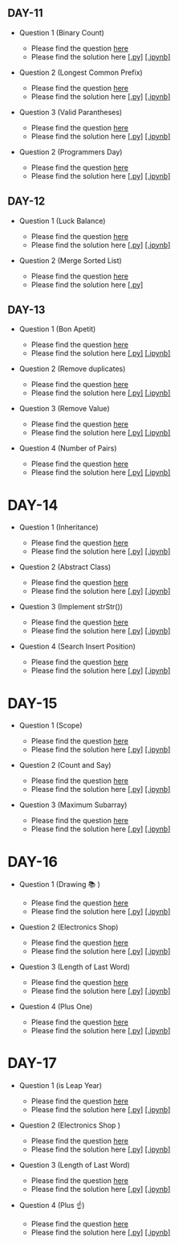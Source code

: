 ## DAY-11

* Question 1 (Binary Count)
    * Please find the question [here](./Day-11/Question-1/question.pdf)
    * Please find the solution here [[.py]](./Day-11/Question-1/solution.py) [[.ipynb]](./Day-11/Question-1/solution.ipynb)

* Question 2 (Longest Common Prefix)
    * Please find the question [here](https://leetcode.com/problems/longest-common-prefix/)
    * Please find the solution here [[.py]](./Day-11/Question-2/solution.py) [[.ipynb]](./Day-11/Question-2/solution.ipynb)

* Question 3 (Valid Parantheses)
    * Please find the question [here](https://leetcode.com/problems/valid-parentheses)
    * Please find the solution here [[.py]](./Day-11/Question-4/solution.py) [[.ipynb]](./Day-11/Question-2/solution.ipynb)

* Question 2 (Programmers Day)
    * Please find the question [here](./Day-11/Question-4/question.pdf)
    * Please find the solution here [[.py]](./Day-11/Question-4/solution.py) [[.ipynb]](./Day-11/Question-4/solution.ipynb)


## DAY-12

* Question 1 (Luck Balance)
    * Please find the question [here](./Day-12/Question-1/question.pdf)
    * Please find the solution here [[.py]](./Day-12/Question-1/solution.py) [[.ipynb]](./Day-12/Question-1/solution.ipynb)

* Question 2 (Merge Sorted List)
    * Please find the question [here](https://leetcode.com/problems/merge-two-sorted-lists/)
    * Please find the solution here [[.py]](./Day-12/Question-2/solution.py)

## DAY-13

* Question 1 (Bon Apetit)
    * Please find the question [here](./Day-13/Question-1/question.pdf)
    * Please find the solution here [[.py]](./Day-13/Question-1/solution.py) [[.ipynb]](./Day-13/Question-1/solution.ipynb)

* Question 2 (Remove duplicates)
    * Please find the question [here](https://leetcode.com/problems/remove-duplicates-from-sorted-array/)
    * Please find the solution here [[.py]](./Day-13/Question-2/solution.py) [[.ipynb]](./Day-13/Question-2/solution.ipynb)

* Question 3 (Remove Value)
    * Please find the question [here](https://leetcode.com/problems/remove-element/submissions/)
    * Please find the solution here [[.py]](./Day-13/Question-3/solution.py) [[.ipynb]](./Day-13/Question-3/solution.ipynb)

* Question 4 (Number of Pairs)
    * Please find the question [here](./Day-13/Question-4/question.pdf)
    * Please find the solution here [[.py]](./Day-13/Question-4/solution.py) [[.ipynb]](./Day-13/Question-4/solution.ipynb)

# DAY-14

* Question 1 (Inheritance)
    * Please find the question [here](./Day-14/Question-1/question.pdf)
    * Please find the solution here [[.py]](./Day-14/Question-1/solution.py) [[.ipynb]](./Day-14/Question-1/solution.ipynb)

* Question 2 (Abstract Class)
    * Please find the question [here](./Day-14/Question-2/question.pdf)
    * Please find the solution here [[.py]](./Day-14/Question-2/solution.py) [[.ipynb]](./Day-14/Question-2/solution.ipynb)

* Question 3 (Implement strStr())
    * Please find the question [here](https://leetcode.com/problems/implement-strstr)
    * Please find the solution here [[.py]](./Day-14/Question-3/solution.py) [[.ipynb]](./Day-14/Question-3/solution.ipynb)

* Question 4 (Search Insert Position)
    * Please find the question [here](https://leetcode.com/problems/search-insert-position/)
    * Please find the solution here [[.py]](./Day-14/Question-4/solution.py) [[.ipynb]](./Day-14/Question-4/solution.ipynb)


# DAY-15

* Question 1 (Scope)
    * Please find the question [here](./Day-15/Question-1/question.pdf)
    * Please find the solution here [[.py]](./Day-15/Question-1/solution.py) [[.ipynb]](./Day-15/Question-1/solution.ipynb)

* Question 2 (Count and Say)
    * Please find the question [here](https://leetcode.com/problems/count-and-say/)
    * Please find the solution here [[.py]](./Day-15/Question-2/solution.py) [[.ipynb]](./Day-15/Question-2/solution.ipynb)

* Question 3 (Maximum Subarray)
    * Please find the question [here](https://leetcode.com/problems/maximum-subarray)
    * Please find the solution here [[.py]](./Day-15/Question-3/solution.py) [[.ipynb]](./Day-15/Question-3/solution.ipynb)

# DAY-16

* Question 1 (Drawing 📚 )
    * Please find the question [here](./Day-16/Question-1/question.pdf)
    * Please find the solution here [[.py]](./Day-16/Question-1/solution.py) [[.ipynb]](./Day-16/Question-1/solution.ipynb)

* Question 2 (Electronics Shop)
    * Please find the question [here](./Day-16/Question-2/question.pdf)
    * Please find the solution here [[.py]](./Day-16/Question-2/solution.py) [[.ipynb]](./Day-16/Question-2/solution.ipynb)

* Question 3 (Length of Last Word)
    * Please find the question [here](https://leetcode.com/problems/length-of-last-word)
    * Please find the solution here [[.py]](./Day-16/Question-3/solution.py) [[.ipynb]](./Day-16/Question-3/solution.ipynb)

* Question 4 (Plus One)
    * Please find the question [here](https://leetcode.com/problems/plus-one/)
    * Please find the solution here [[.py]](./Day-16/Question-4/solution.py) [[.ipynb]](./Day-16/Question-4/solution.ipynb)

# DAY-17

* Question 1 (is Leap Year)
    * Please find the question [here](./Day-17/Question-1/question.pdf)
    * Please find the solution here [[.py]](./Day-17/Question-1/solution.py) [[.ipynb]](./Day-17/Question-1/solution.ipynb)

* Question 2 (Electronics Shop )
    * Please find the question [here](./Day-17/Question-2/question.pdf)
    * Please find the solution here [[.py]](./Day-17/Question-2/solution.py) [[.ipynb]](./Day-17/Question-2/solution.ipynb)

* Question 3 (Length of Last Word)
    * Please find the question [here](https://leetcode.com/problems/length-of-last-word)
    * Please find the solution here [[.py]](./Day-17/Question-3/solution.py) [[.ipynb]](./Day-17/Question-3/solution.ipynb)

* Question 4 (Plus ☝️)
    * Please find the question [here](https://leetcode.com/problems/plus-one/)
    * Please find the solution here [[.py]](./Day-17/Question-4/solution.py) [[.ipynb]](./Day-17/Question-4/solution.ipynb)
